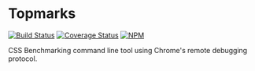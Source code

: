 # Topmarks

[![Build Status](https://travis-ci.org/Topmarks/topmarks.svg?branch=master)](https://travis-ci.org/Topmarks/topmarks) [![Coverage Status](https://coveralls.io/repos/github/Topmarks/topmarks/badge.svg?branch=master)](https://coveralls.io/github/Topmarks/topmarks?branch=master)
[![NPM](https://nodei.co/npm/topmarks.png)](https://npmjs.org/package/topmarks)

CSS Benchmarking command line tool using Chrome's remote debugging protocol.

